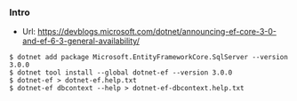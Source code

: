### Intro

- Url: https://devblogs.microsoft.com/dotnet/announcing-ef-core-3-0-and-ef-6-3-general-availability/

```
$ dotnet add package Microsoft.EntityFrameworkCore.SqlServer --version 3.0.0
$ dotnet tool install --global dotnet-ef --version 3.0.0
$ dotnet-ef > dotnet-ef.help.txt
$ dotnet-ef dbcontext --help > dotnet-ef-dbcontext.help.txt
```
